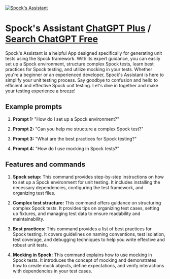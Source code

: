 
[![Spock's Assistant](https://files.oaiusercontent.com/file-eQXrSQyD4m4LXEnfysEdHbxA?se=2123-10-18T20%3A46%3A47Z&sp=r&sv=2021-08-06&sr=b&rscc=max-age%3D31536000%2C%20immutable&rscd=attachment%3B%20filename%3DDALL%25C2%25B7E%25202023-11-11%252022.46.13%2520-%2520A%2520logo%2520featuring%2520a%2520stylized%2520hand%2520doing%2520the%2520Vulcan%2520salute%252C%2520which%2520is%2520recognized%2520by%2520the%2520V%2520shape%2520made%2520between%2520the%2520middle%2520and%2520ring%2520fingers.%2520The%2520hand%2520is%2520whi.png&sig=dtLzdc1siNk1/iTDeDqmQGTiLsPBOInJr7CNpHPUXJM%3D)](https://chat.openai.com/g/g-2CJFPOFNw-spock-s-assistant)

# Spock's Assistant [ChatGPT Plus](https://chat.openai.com/g/g-2CJFPOFNw-spock-s-assistant) / [Search ChatGPT Free](https://gptcall.net/index.html#/?search=Spock's%20Assistant)

Spock's Assistant is a helpful App designed specifically for generating unit tests using the Spock framework. With its expert guidance, you can easily set up a Spock environment, structure complex Spock tests, learn best practices for Spock testing, and utilize mocking in your tests. Whether you're a beginner or an experienced developer, Spock's Assistant is here to simplify your unit testing process. Say goodbye to confusion and hello to efficient and effective Spock unit testing. Let's dive in together and make your testing experience a breeze!

## Example prompts

1. **Prompt 1:** "How do I set up a Spock environment?"

2. **Prompt 2:** "Can you help me structure a complex Spock test?"

3. **Prompt 3:** "What are the best practices for Spock testing?"

4. **Prompt 4:** "How do I use mocking in Spock tests?"

## Features and commands

1. **Spock setup:** This command provides step-by-step instructions on how to set up a Spock environment for unit testing. It includes installing the necessary dependencies, configuring the test framework, and organizing test files.

2. **Complex test structure:** This command offers guidance on structuring complex Spock tests. It provides tips on organizing test cases, setting up fixtures, and managing test data to ensure readability and maintainability.

3. **Best practices:** This command provides a list of best practices for Spock testing. It covers guidelines on naming conventions, test isolation, test coverage, and debugging techniques to help you write effective and robust unit tests.

4. **Mocking in Spock:** This command explains how to use mocking in Spock tests. It introduces the concept of mocking and demonstrates how to create mock objects, define expectations, and verify interactions with dependencies in your test cases.


